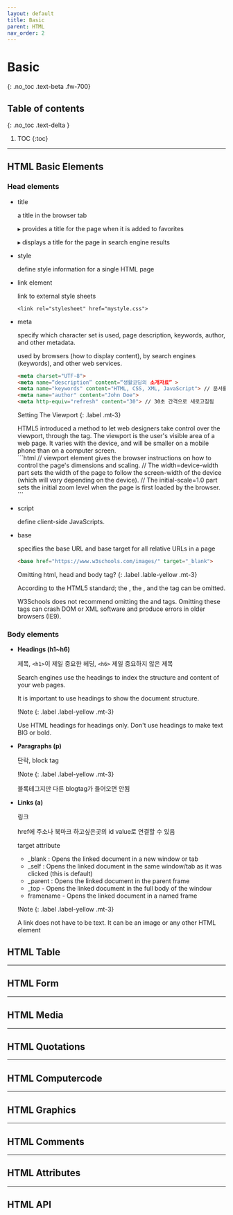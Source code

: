 ```yaml
---
layout: default
title: Basic
parent: HTML
nav_order: 2
---
```


# Basic
{: .no_toc .text-beta .fw-700}

## Table of contents
{: .no_toc .text-delta }

1. TOC
{:toc}

---

## HTML Basic Elements

### Head elements
* title 

	a title in the browser tab
    
	&#9656; provides a title for the page when it is added to favorites
	
    &#9656; displays a title for the page in search engine results

* style 

	define style information for a single HTML page

* link element

	link to external style sheets
    
	`<link rel="stylesheet" href="mystyle.css">`

* meta

    specify which character set is used, page description, keywords, author, and other metadata.
    
    used by browsers (how to display content), by search engines (keywords), and other web services.
    
    ```html
    <meta charset="UTF-8">
    <meta name=“description” content=“생활코딩의 소개자료” > 
    <meta name="keywords" content="HTML, CSS, XML, JavaScript"> // 문서를 정의하는 단어들(키워드)
    <meta name="author" content="John Doe">
    <meta http-equiv="refresh" content="30"> // 30초 간격으로 새로고침됨
    ```

    Setting The Viewport
    {: .label .mt-3}
    
    <div class="code-example" markdown="1">
    HTML5 introduced a method to let web designers take control over the viewport, through the <meta> tag.
    The viewport is the user's visible area of a web page. It varies with the device, and will be smaller on a mobile phone than on a computer screen.
    </div>
    ```html
    <meta name="viewport" content="width=device-width, initial-scale=1.0">
      // viewport element gives the browser instructions on how to control the page's dimensions and scaling.
      // The width=device-width part sets the width of the page to follow the screen-width of the device (which will vary depending on the device).
      // The initial-scale=1.0 part sets the initial zoom level when the page is first loaded by the browser.
    ```

* script
    
    define client-side JavaScripts.
    
* base
    
    specifies the base URL and base target for all relative URLs in a page
    
    ```html
    <base href="https://www.w3schools.com/images/" target="_blank">
    ```

    Omitting html, head and body tag?
    {: .label .lable-yellow .mt-3}
    <div class="code-example" markdown="1">
    According to the HTML5 standard; the <html>, the <body>, and the <head> tag can be omitted.
    
    W3Schools does not recommend omitting the <html> and <body> tags. Omitting these tags can crash DOM or XML software and produce errors in older browsers (IE9).
    </div>
    
### Body elements

* **Headings (h1~h6)**

    제목, `<h1>`이 제일 중요한 헤딩, `<h6>` 제일 중요하지 않은 제목
    
    Search engines use the headings to index the structure and content of your web pages.
    
    It is important to use headings to show the document structure.
    
    !Note
    {: .label .label-yellow .mt-3}
    <div class="code-example" markdown="1">
    Use HTML headings for headings only. Don't use headings to make text BIG or bold.
    </div>

* **Paragraphs (p)**

    단락, block tag

    !Note
    {: .label .label-yellow .mt-3}
    <div class="code-example" markdown="1">
    블록테그지만 다른 blogtag가 들어오면 안됨
    </div>

* **Links (a)**

    링크
    
    href에 주소나 북마크 하고싶은곳의 id value로 연결할 수 있음
    
    target attribute
    * _blank : Opens the linked document in a new window or tab
	* _self : Opens the linked document in the same window/tab as it was clicked (this is default)
    * _parent : Opens the linked document in the parent frame
    * _top - Opens the linked document in the full body of the window
    * framename - Opens the linked document in a named frame

    !Note
    {: .label .label-yellow .mt-3}
    <div class="code-example" markdown="1">
    A link does not have to be text. It can be an image or any other HTML element
    </div>

## HTML Table
---
## HTML Form
---
## HTML Media
---
## HTML Quotations
---
## HTML Computercode
---
## HTML Graphics
---
## HTML Comments

---

## HTML Attributes

---

## HTML API





    

